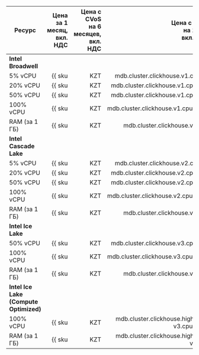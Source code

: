 | Ресурс | Цена за 1 месяц,<br>вкл. НДС | Цена с CVoS<br>на 6 месяцев,<br>вкл. НДС | Цена с CVoS<br>на 1 год,<br>вкл. НДС |
|---------------|--------------------------------------------------------------:|-----------------------------------------------------------------------------------:|-----------------------------------------------------------------------------------:|
| **Intel Broadwell** |
| 5% vCPU | {{ sku|KZT|mdb.cluster.clickhouse.v1.cpu.c5|month|string }} | − | − |
| 20% vCPU | {{ sku|KZT|mdb.cluster.clickhouse.v1.cpu.c20|month|string }} | − | − |
| 50% vCPU | {{ sku|KZT|mdb.cluster.clickhouse.v1.cpu.c50|month|string }} | − | − |
| 100% vCPU | {{ sku|KZT|mdb.cluster.clickhouse.v1.cpu.c100|month|string }} | − | − |
| RAM (за 1 ГБ) | {{ sku|KZT|mdb.cluster.clickhouse.v1.ram|month|string }} | − | − |
| **Intel Cascade Lake** |
| 5% vCPU | {{ sku|KZT|mdb.cluster.clickhouse.v2.cpu.c5|month|string }} | − | − |
| 20% vCPU | {{ sku|KZT|mdb.cluster.clickhouse.v2.cpu.c20|month|string }} | − | − |
| 50% vCPU | {{ sku|KZT|mdb.cluster.clickhouse.v2.cpu.c50|month|string }} | − | − |
| 100% vCPU | {{ sku|KZT|mdb.cluster.clickhouse.v2.cpu.c100|month|string }} | {{ sku|KZT|v1.commitment.selfcheckout.m6.mdb.ch.cpu.c100.v2|month|string }} (-15%) | {{ sku|KZT|v1.commitment.selfcheckout.y1.mdb.ch.cpu.c100.v2|month|string }} (-22%) |
| RAM (за 1 ГБ) | {{ sku|KZT|mdb.cluster.clickhouse.v2.ram|month|string }} | {{ sku|KZT|v1.commitment.selfcheckout.m6.mdb.ch.ram.v2|month|string }} (-15%) | {{ sku|KZT|v1.commitment.selfcheckout.y1.mdb.ch.ram.v2|month|string }} (-22%) |
| **Intel Ice Lake** |
| 50% vCPU | {{ sku|KZT|mdb.cluster.clickhouse.v3.cpu.c50|month|string }} | − | − |
| 100% vCPU | {{ sku|KZT|mdb.cluster.clickhouse.v3.cpu.c100|month|string }} | {{ sku|KZT|v1.commitment.selfcheckout.m6.mdb.ch.cpu.c100.v3|month|string }} (-15%) | {{ sku|KZT|v1.commitment.selfcheckout.y1.mdb.ch.cpu.c100.v3|month|string }} (-22%) |
| RAM (за 1 ГБ) | {{ sku|KZT|mdb.cluster.clickhouse.v3.ram|month|string }} | {{ sku|KZT|v1.commitment.selfcheckout.m6.mdb.ch.ram.v3|month|string }} (-15%) | {{ sku|KZT|v1.commitment.selfcheckout.y1.mdb.ch.ram.v3|month|string }} (-22%) |
| **Intel Ice Lake (Compute Optimized)** |
| 100% vCPU | {{ sku|KZT|mdb.cluster.clickhouse.highfreq-v3.cpu.c100|month|string }} | − | − |
| RAM (за 1 ГБ) | {{ sku|KZT|mdb.cluster.clickhouse.highfreq-v3.ram|month|string }} | − | − |

